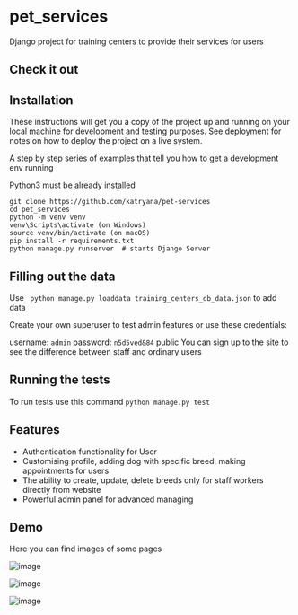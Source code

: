 # pet_services

Django project for training centers to provide their services for users

## Check it out


## Installation

These instructions will get you a copy of the project up and running on your local machine for development and testing purposes. See deployment for notes on how to deploy the project on a live system.

A step by step series of examples that tell you how to get a development env running

Python3 must be already installed

```shell
git clone https://github.com/katryana/pet-services
cd pet_services
python -m venv venv
venv\Scripts\activate (on Windows)
source venv/bin/activate (on macOS)
pip install -r requirements.txt
python manage.py runserver  # starts Django Server
```

## Filling out the data

Use ``` python manage.py loaddata training_centers_db_data.json``` to add data

Create your own superuser to test admin features or use these credentials:

username: ``` admin ``` 
password: ```n5d5ved&84```
public
You can sign up to the site to see the difference between staff and ordinary users

## Running the tests

To run tests use this command ```python manage.py test ```

## Features

* Authentication functionality for User
* Customising profile, adding dog with specific breed, making appointments for users 
* The ability to create, update, delete breeds only for staff workers directly from website
* Powerful admin panel for advanced managing

## Demo

Here you can find images of some pages

![image](https://github.com/katryana/pet-services/assets/136272476/f2efdd71-f358-429c-9da4-1a49583e2b00)

![image](https://github.com/katryana/pet-services/assets/136272476/39a5192a-ba59-49e9-bcdf-5ff4c545634b)

![image](https://github.com/katryana/pet-services/assets/136272476/81a500b4-8fe5-47cd-81ad-41db7626251b)
